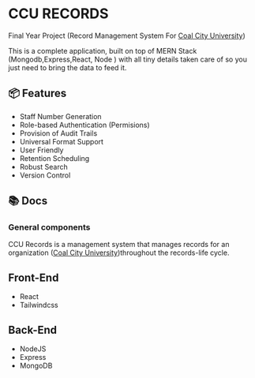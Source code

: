 # CCU RECORDS

Final Year Project (Record Management System For [Coal City University](https://ccu.edu.ng))

This is a complete application, built on top of MERN Stack (Mongodb,Express,React, Node ) with all tiny details taken care of so you just need to bring the data to feed it.

## 📦 Features

- Staff Number Generation
- Role-based Authentication (Permisions)
- Provision of Audit Trails
- Universal Format Support
- User Friendly
- Retention Scheduling
- Robust Search
- Version Control




## 📚 Docs

### General components

CCU Records is a management system that manages records for an organization ([Coal City University](https://ccu.edu.ng))throughout the records-life cycle.

## Front-End
- React
- Tailwindcss 

## Back-End
- NodeJS
- Express
- MongoDB